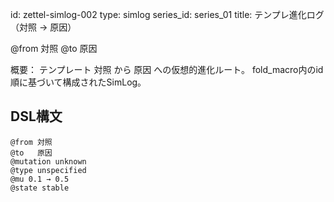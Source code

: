 <!--
@zettel_type: simlog_eval
@description: SimLogに基づく進化評価Zettel。@from〜@toでテンプレートの進化とテンション変化を記録。
-->

id: zettel-simlog-002
type: simlog
series_id: series_01
title: テンプレ進化ログ（対照 → 原因）

@from 対照
@to   原因

概要：
テンプレート 対照 から 原因 への仮想的進化ルート。
fold_macro内のid順に基づいて構成されたSimLog。


## DSL構文
```dsl
@from 対照
@to   原因
@mutation unknown
@type unspecified
@mu 0.1 → 0.5
@state stable
```